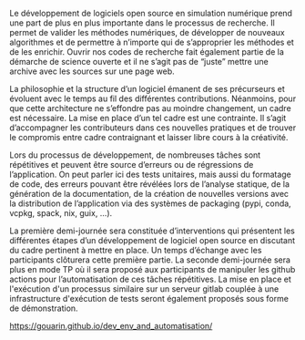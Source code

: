 Le développement de logiciels open source en simulation numérique prend une part de plus en plus importante dans le processus de recherche. Il permet de valider les méthodes numériques, de développer de nouveaux algorithmes et de permettre à n’importe qui de s’approprier les méthodes et de les enrichir. Ouvrir nos codes de recherche fait également partie de la démarche de science ouverte et il ne s’agit pas de “juste” mettre une archive avec les sources sur une page web.

La philosophie et la structure d’un logiciel émanent de ses précurseurs et évoluent avec le temps au fil des différentes contributions. Néanmoins, pour que cette architecture ne s’effondre pas au moindre changement, un cadre est nécessaire. La mise en place d’un tel cadre est une contrainte. Il s’agit d’accompagner les contributeurs dans ces nouvelles pratiques et de trouver le compromis entre cadre contraignant et laisser libre cours à la créativité.

Lors du processus de développement, de nombreuses tâches sont répétitives et peuvent être source d’erreurs ou de régressions de l’application. On peut parler ici des tests unitaires, mais aussi du formatage de code, des erreurs pouvant être révélées lors de l’analyse statique, de la génération de la documentation, de la création de nouvelles versions avec la distribution de l’application via des systèmes de packaging (pypi, conda, vcpkg, spack, nix, guix, …).

La première demi-journée sera constituée d’interventions qui présentent les différentes étapes d’un développement de logiciel open source en discutant du cadre pertinent à mettre en place. Un temps d’échange avec les participants clôturera cette première partie. La seconde demi-journée sera plus en mode TP où il sera proposé aux participants de manipuler les github actions pour l’automatisation de ces tâches répétitives. La mise en place et l'exécution d'un processus similaire sur un serveur gitlab couplée à une infrastructure d'exécution de tests seront également proposés sous forme de démonstration.


https://gouarin.github.io/dev_env_and_automatisation/